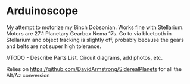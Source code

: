 # Arduinoscope
My attempt to motorize my 8inch Dobsonian. Works fine with Stellarium. Motors are 27:1 Planetary Gearbox Nema 17s. Go to via bluetooth in Stellarium and object tracking is slightly off, probably because the gears and belts are not super high tolerance.

//TODO - Describe Parts List, Circuit diagrams, add photos, etc.


Relies on https://github.com/DavidArmstrong/SiderealPlanets for all the Alt/Az conversion

